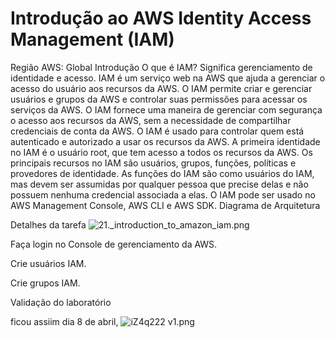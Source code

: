 # Introdução ao AWS Identity Access Management (IAM)


Região AWS: Global
Introdução
O que é IAM?
Significa gerenciamento de identidade e acesso.
IAM é um serviço web na AWS que ajuda a gerenciar o acesso do usuário aos recursos da AWS.
O IAM permite criar e gerenciar usuários e grupos da AWS e controlar suas permissões para acessar os serviços da AWS.
O IAM fornece uma maneira de gerenciar com segurança o acesso aos recursos da AWS, sem a necessidade de compartilhar credenciais de conta da AWS.
O IAM é usado para controlar quem está autenticado e autorizado a usar os recursos da AWS.
A primeira identidade no IAM é o usuário root, que tem acesso a todos os recursos da AWS.
Os principais recursos no IAM são usuários, grupos, funções, políticas e provedores de identidade.
As funções do IAM são como usuários do IAM, mas devem ser assumidas por qualquer pessoa que precise delas e não possuem nenhuma credencial associada a elas.
O IAM pode ser usado no AWS Management Console, AWS CLI e AWS SDK.
Diagrama de Arquitetura

Detalhes da tarefa
![21._introduction_to_amazon_iam.png](..%2F..%2F..%2F..%2F..%2FDownloads%2F21._introduction_to_amazon_iam.png)

Faça login no Console de gerenciamento da AWS.

Crie usuários IAM.

Crie grupos IAM.

Validação do laboratório

ficou assiim
dia 8 de abril,
![iZ4q222 v1.png](..%2F..%2F..%2F..%2F..%2FDownloads%2FiZ4q222%20v1.png)




